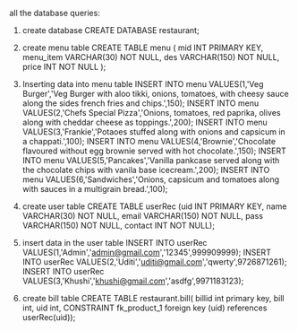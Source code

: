 all the database queries:

1. create database
    CREATE DATABASE restaurant;
    
2. create menu table 
    CREATE TABLE menu (
    mid INT PRIMARY KEY,
    menu_item VARCHAR(30) NOT NULL,
    des VARCHAR(150) NOT NULL,
    price INT NOT NULL
    );
    
 3. Inserting data into menu table
INSERT INTO menu VALUES(1,'Veg Burger','Veg Burger with aloo tikki, onions, tomatoes, with cheesy sauce along the sides french fries and chips.',150);
INSERT INTO menu VALUES(2,'Chefs Special Pizza','Onions, tomatoes, red paprika, olives along with cheddar cheese as toppings.',200);
INSERT INTO menu VALUES(3,'Frankie','Potaoes stuffed along with onions and capsicum in a chappati.',100);
INSERT INTO menu VALUES(4,'Brownie','Chocolate flavoured without egg brownie served with hot chocolate.',150);
INSERT INTO menu VALUES(5,'Pancakes','Vanilla pankcase served along with the chocolate chips with vanila base icecream.',200);
INSERT INTO menu VALUES(6,'Sandwiches','Onions, capsicum and tomatoes along with sauces in a multigrain bread.',100);
 
4.  create user table 
CREATE TABLE userRec (uid INT PRIMARY KEY,
    name VARCHAR(30) NOT NULL,
    email VARCHAR(150) NOT NULL,
    pass VARCHAR(150) NOT NULL,
    contact INT NOT NULL);
    
5. insert data in the user table
INSERT INTO userRec VALUES(1,'Admin','admin@gmail.com','12345',999909999);
INSERT INTO userRec VALUES(2,'Uditi','uditi@gmail.com','qwerty',9726871261);
INSERT INTO userRec VALUES(3,'Khushi','khushi@gmail.com','asdfg',9971183123);

6. create bill table
CREATE TABLE restaurant.bill(
billid int primary key,
bill int,
uid int,
CONSTRAINT fk_product_1 foreign key (uid) references userRec(uid));





